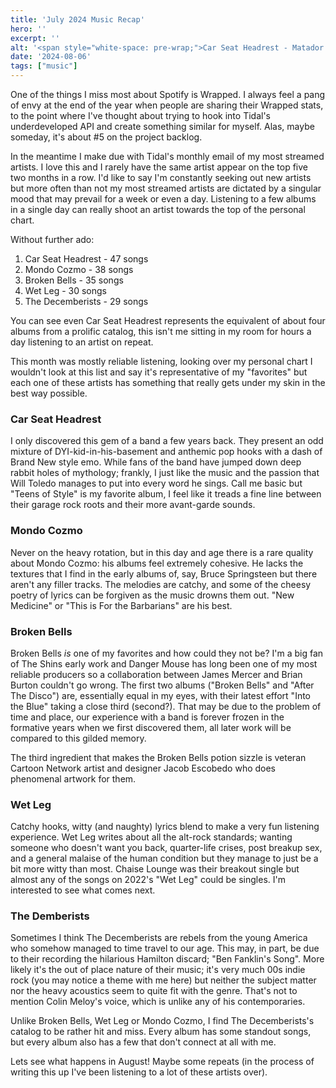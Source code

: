 ```yaml
---
title: 'July 2024 Music Recap'
hero: ''
excerpt: ''
alt: '<span style="white-space: pre-wrap;">Car Seat Headrest - Matador Records</span>'
date: '2024-08-06'
tags: ["music"]
---
```


One of the things I miss most about Spotify is Wrapped.  I always feel a pang of envy at the end of the year when people are sharing their Wrapped stats, to the point where I've thought about trying to hook into Tidal's underdeveloped API and create something similar for myself. Alas, maybe someday, it's about #5 on the project backlog.
 
In the meantime I make due with Tidal's monthly email of my most streamed artists. I love this and I rarely have the same artist appear on the top five two months in a row. I'd like to say I'm constantly seeking out new artists but more often than not my most streamed artists are dictated by a singular mood that may prevail for a week or even a day. Listening to a few albums in a single day can really shoot an artist towards the top of the personal chart.
 
Without further ado:
 
1. Car Seat Headrest - 47 songs
2. Mondo Cozmo - 38 songs
3. Broken Bells - 35 songs
4. Wet Leg - 30 songs
5. The Decemberists - 29 songs
 
You can see even Car Seat Headrest represents the equivalent of about four albums from a prolific catalog, this isn't me sitting in my room for hours a day listening to an artist on repeat.
 
This month was mostly reliable listening, looking over my personal chart I wouldn't look at this list and say it's representative of my "favorites" but each one of these artists has something that really gets under my skin in the best way possible.
 
### **Car Seat Headrest**
 
I only discovered this gem of a band a few years back.  They present an odd mixture of DYI-kid-in-his-basement and anthemic pop hooks with a dash of Brand New style emo.  While fans of the band have jumped down deep rabbit holes of  mythology; frankly, I just like the music and the passion that Will Toledo manages to put into every word he sings. Call me basic but "Teens of Style" is my favorite album, I feel like it treads a fine line between their garage rock roots and their more avant-garde sounds.
 
### Mondo Cozmo
 
Never on the heavy rotation, but in this day and age there is a rare quality about Mondo Cozmo: his albums feel extremely cohesive.  He lacks the textures that I find in the early albums of, say, Bruce Springsteen but there aren't any filler tracks. The melodies are catchy, and some of the cheesy poetry of lyrics can be forgiven as the music drowns them out.  "New Medicine" or "This is For the Barbarians" are his best.
 
### Broken Bells
 
Broken Bells *is* one of my favorites and how could they not be? I'm a big fan of The Shins early work and Danger Mouse has long been one of my most reliable producers so a collaboration between James Mercer and Brian Burton couldn't go wrong.  The first two albums ("Broken Bells" and "After The Disco") are, essentially equal in my eyes, with their latest effort "Into the Blue" taking a close third (second?). That may be due to the problem of time and place, our experience with a band is forever frozen in the formative years when we first discovered them, all later work will be compared to this gilded memory.
 
The third ingredient that makes the Broken Bells potion sizzle is veteran Cartoon Network artist and designer Jacob Escobedo who does phenomenal artwork for them.
 
### Wet Leg
 
Catchy hooks, witty (and naughty) lyrics blend to make a very fun listening experience. Wet Leg writes about all the alt-rock standards; wanting someone who doesn't want you back, quarter-life crises, post breakup sex, and a general malaise of the human condition but they manage to just be a bit more witty than most. Chaise Lounge was their breakout single but almost any of the songs on 2022's "Wet Leg" could be singles. I'm interested to see what comes next.
 
### The Demberists
 
Sometimes I think The Decemberists are rebels from the young America who somehow managed to time travel to our age. This may, in part, be due to their recording the hilarious Hamilton discard; "Ben Fanklin's Song". More likely it's the out of place nature of their music; it's very much 00s indie rock (you may notice a theme with me here) but neither the subject matter nor the heavy acoustics seem to quite fit with the genre.  That's not to mention Colin Meloy's voice, which is unlike any of his contemporaries.
 
Unlike Broken Bells, Wet Leg or Mondo Cozmo, I find The Decemberists's catalog to be rather hit and miss. Every album has some standout songs, but every album also has a few that don't connect at all with me.
 
Lets see what happens in August! Maybe some repeats (in the process of writing this up I've been listening to a lot of these artists over).
